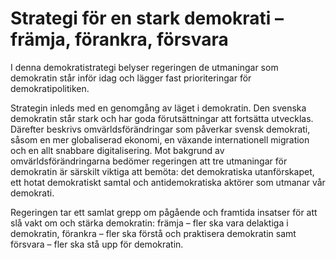 # Strategi för en stark demokrati – främja, förankra, försvara

I denna demokratistrategi belyser regeringen de utmaningar som demokratin står inför idag och lägger fast prioriteringar för demokratipolitiken.


Strategin inleds med en genomgång av läget i demokratin. Den svenska demokratin står stark och har goda förutsättningar att fortsätta utvecklas. Därefter beskrivs omvärldsförändringar som påverkar svensk demokrati, såsom en mer globaliserad ekonomi, en växande internationell migration och en allt snabbare digitalisering. Mot bakgrund av omvärldsförändringarna bedömer regeringen att tre utmaningar för demokratin är särskilt viktiga att bemöta: det demokratiska utanförskapet, ett hotat demokratiskt samtal och antidemokratiska aktörer som utmanar vår demokrati.

Regeringen tar ett samlat grepp om pågående och framtida insatser för att slå vakt om och stärka demokratin: främja – fler ska vara delaktiga i demokratin, förankra – fler ska förstå och praktisera demokratin samt försvara – fler ska stå upp för demokratin.
